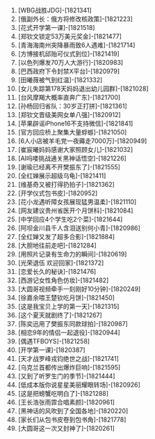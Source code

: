 
1. [WBG战胜JDG]-[1821341]
1. [俄副外长：俄方将修改核政策]-[1821223]
1. [花式开学第一课]-[1821518]
1. [郑钦文锁定53万美元奖金]-[1821477]
1. [青海海南州突降暴雨致6人遇难]-[1821714]
1. [方博接机邱贻可仪式到位]-[1821419]
1. [以色列爆发70万人大游行]-[1820983]
1. [巴西政府下令封禁X平台]-[1820979]
1. [田曦薇被气到红温]-[1821332]
1. [女儿失踪第178天妈妈退出幼儿园群]-[1821028]
1. [台风摩羯大概率直奔广东]-[1821700]
1. [孙杨回归省队：30岁正打拼]-[1821361]
1. [郑钦文晋级美网女单八强]-[1820912]
1. [苹果辟谣iPhone16不支持微信]-[1821841]
1. [官方回应桥上聚集大量蜉蝣]-[1821050]
1. [6人小店被羊毛党一夜薅走7000万]-[1820949]
1. [崔宸曦妈妈感谢大家照顾女儿]-[1821032]
1. [AI吗喽挑战通关黑神话悟空]-[1821226]
1. [谢瑜已经离不开樊振东了]-[1821555]
1. [全红婵展示超级乌龟]-[1821411]
1. [维基奇又被打得扔拍子]-[1821362]
1. [开学仪式包书皮]-[1820952]
1. [花小龙遇听障女孩展现猛男温柔]-[1821110]
1. [网友建议贵州省医开个月饼科]-[1821084]
1. [中学回应4个学生吃2个菜]-[1821644]
1. [阿坝金川县千人含泪送别何小青]-[1820986]
1. [全红婵又发了超多合影]-[1821884]
1. [大胆地往前走吧]-[1821284]
1. [用照片记录有生命力的瞬间]-[1820619]
1. [光荣退伍 欢迎回家]-[1821372]
1. [恋爱长久的秘诀]-[1821476]
1. [西游记女性角色仿妆]-[1821482]
1. [大圆哥视频牵手一刻刚好10分钟]-[1820249]
1. [徐嘉余喂王楚钦吃月饼]-[1821450]
1. [这是我宝贝上学的第一天]-[1821315]
1. [这个夏天就剧终了]-[1821267]
1. [陈奕迅用了樊振东同款球拍]-[1820987]
1. [相恋9年的情侣一起退役]-[1820944]
1. [偶遇TFBOYS]-[1821258]
1. [开学第一课]-[1820387]
1. [天才战罗峰戎钧绝世之战]-[1821741]
1. [乌克兰首都传出爆炸巨响]-[1821595]
1. [又到了听罗生门的季节]-[1821444]
1. [低成本版你说星星美丽耀眼转场]-[1820926]
1. [这是把螃蟹吃明白了]-[1821288]
1. [王长浩张雨霏合唱素颜]-[1820961]
1. [黑神话的风吹到了全国各地]-[1820220]
1. [家长们从包书皮卷到包书角]-[1821778]
1. [大圆哥这一次又封神了]-[1820261]